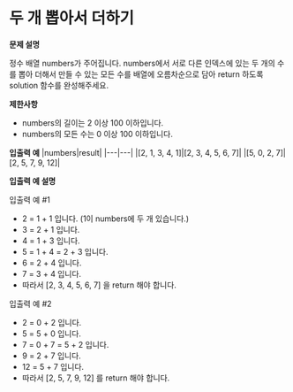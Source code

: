 # 두 개 뽑아서 더하기

**문제 설명**

정수 배열 numbers가 주어집니다. numbers에서 서로 다른 인덱스에 있는 두 개의 수를 뽑아 더해서 만들 수 있는 모든 수를 배열에 오름차순으로 담아 return 하도록 solution 함수를 완성해주세요.

**제한사항**

- numbers의 길이는 2 이상 100 이하입니다.
- numbers의 모든 수는 0 이상 100 이하입니다.

**입출력 예**
|numbers|result|
|---|---|
|[2, 1, 3, 4, 1]|[2, 3, 4, 5, 6, 7]|
|[5, 0, 2, 7]|[2, 5, 7, 9, 12]|

**입출력 예 설명**

입출력 예 #1

- 2 = 1 + 1 입니다. (1이 numbers에 두 개 있습니다.)
- 3 = 2 + 1 입니다.
- 4 = 1 + 3 입니다.
- 5 = 1 + 4 = 2 + 3 입니다.
- 6 = 2 + 4 입니다.
- 7 = 3 + 4 입니다.
- 따라서 [2, 3, 4, 5, 6, 7] 을 return 해야 합니다.


입출력 예 #2

- 2 = 0 + 2 입니다.
- 5 = 5 + 0 입니다.
- 7 = 0 + 7 = 5 + 2 입니다.
- 9 = 2 + 7 입니다.
- 12 = 5 + 7 입니다.
- 따라서 [2, 5, 7, 9, 12] 를 return 해야 합니다.
